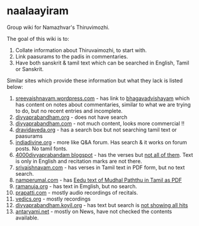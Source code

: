 # naalaayiram
Group wiki for Namazhvar's Thiruvimozhi.

The goal of this wiki is to:

1. Collate information about Thiruvaimozhi, to start with.
2. Link paasurams to the padis in commentaries.
3. Have both sanskrit & tamil text which can be searched in English, Tamil or Sanskrit.

Similar sites which provide these information but what they lack is listed below:

1. [sreevaishnavam.wordpress.com](https://sreevaishnavam.wordpress.com/ebooks/) - has link to [bhagavadvishayam](http://bhagavadvishayam.wordpress.com/) which has content on notes about commentaries, similar to what we are trying to do, but no recent entries and incomplete.
2. [divyaprabandham.org](http://www.divyaprabandham.org) - does not have search
3. [divyaprabandham.com](http://www.divyaprabandham.com) - not much content, looks more commercial !!
4. [dravidaveda.org](http://dravidaveda.org) - has a search box but not searching tamil text or paasurams
5. [indiadivine.org](http://www.indiadivine.org/content/topic/1297241-4000-divya-prabandham-in-tamilpdf-format/) - more like Q&A forum. Has search & it works on forum posts. No tamil fonts.
6. [4000divyaprabandam blogspot](http://4000divyaprabandam.blogspot.in) - has the verses but [not all of them](http://thiruvaymozhi-9th-10thdecad.blogspot.ae). Text is only in English and recitation marks are not there.
7. [srivaishnavam.com](http://www.srivaishnavam.com/prabandham.htm) - has verses in Tamil text in PDF form, but no text search.
8. [namperumal.com](http://www.namperumal.com/divya-prabhandam.html) - has [Eedu text of Mudhal Paththu in Tamil as PDF](http://www.namperumal.com/downloads/tvm-1.pdf)
9. [ramanuja.org](http://www.ramanuja.org/sv/prabandham/) - has text in Emglish, but no search.
10. [prapatti.com](http://www.prapatti.com/slokas/category/tam-divyaprabandham.html) - mostly audio recordings of recitals.
11. [vedics.org](http://vedics.org/index.php/about-us/vedics-usa/item/45-nalayira-divya-prabhandam-santhai-recording) - mostly recordings
12. [divyaprabandham.koyil.org](http://divyaprabandham.koyil.org) - has text but search is [not showing all hits](http://divyaprabandham.koyil.org/?s=muniye)
13. [antaryami.net](http://antaryami.net/) - mostly on News, have not checked the contents available.


